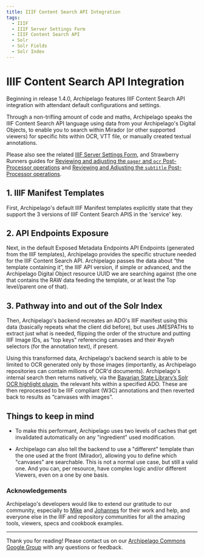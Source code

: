 ```yaml
---
title: IIIF Content Search API Integration
tags:
  - IIIF
  - IIIF Server Settings Form
  - IIIF Content Search API
  - Solr
  - Solr Fields
  - Solr Index
---
```


# IIIF Content Search API Integration

Beginning in release 1.4.0, Archipelago features IIIF Content Search API integration with attendant default configurations and settings.

Through a non-trifling amount of code and maths, Archipelago speaks the IIIF Content Search API language using data from your Archipelago's Digital Objects, to enable you to search within Mirador (or other supported viewers) for specific hits within OCR, VTT file, or manually created textual annotations. 

Please also see the related [IIIF Server Settings Form](iiif_server_settings.md), and Strawberry Runners guides for [Reviewing and adjusting the `pager` and `ocr` Post-Processor operations](strawberryrunners_pager_ocr.md) and [Reviewing and Adjusting the `subtitle` Post-Processor operations](strawberryrunners_subtitle.md).

## 1. IIIF Manifest Templates

First, Archipelago's default IIIF Manifest templates explicitly state that they support the 3 versions of IIIF Content Search APIS in the 'service' key.

## 2. API Endpoints Exposure

Next, in the default Exposed Metadata Endpoints API Endpoints (generated from the IIIF templates), Archipelago provides the specific structure needed for the IIIF Content Search API. Archipelago passes the data about “the template containing it”, the IIIF API version, if simple or advanced, and the Archipelago Digital Object resource UUID we are searching against (the one that contains the RAW data feeding the template, or at least the Top level/parent one of that).

## 3. Pathway into and out of the Solr Index

Then, Archipelago's backend recreates an ADO's IIIF manifest using this data (basically repeats what the client did before), but uses JMESPATHs to extract just what is needed, flipping the order of the structure and putting IIIF Image IDs, as "top keys" referencing canvases and their #xywh selectors (for the annotation text), if present.

Using this transformed data, Archipelago's backend search is able to be limited to OCR generated only by those images (importantly, as Archipelago repositories can contain millions of OCR'd documents). Archipelago's internal search then returns natively, via the [Bavarian State Library’s Solr OCR highlight plugin](https://github.com/dbmdz/solr-ocrhighlighting/), the relevant hits within a specified ADO. These are then reprocessed to be IIIF compliant (W3C) annotations and then reverted back to results as “canvases with images”.

## Things to keep in mind

- To make this performant, Archipelago uses two levels of caches that get invalidated automatically on any "ingredient" used modification.

- Archipelago can also tell the backend to use a "different" template than the one used at the front (Mirador), allowing you to define which "canvases" are searchable. This is not a normal use case, but still a valid one. And you can, per resource, have complex logic and/or different Viewers, even on a one by one basis.

### Acknowledgements

Archipelago's developers would like to extend our gratitude to our community, especially to [Mike](https://github.com/digitaldogsbody) and [Johannes](https://github.com/jbaiter) for their work and help, and everyone else in the IIIF and repository communities for all the amazing tools, viewers, specs and cookbook examples.

___

Thank you for reading! Please contact us on our [Archipelago Commons Google Group](https://groups.google.com/forum/#!forum/archipelago-commons) with any questions or feedback.

